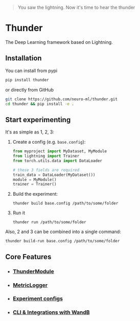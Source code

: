 > You saw the lightning. Now it's time to hear the thunder
# Thunder
The Deep Learning framework based on Lightning.

## Installation
You can install from pypi  
```bash
pip install thunder
```
or directly from GitHub  
```bash
git clone https://github.com/neuro-ml/thunder.git
cd thunder && pip install -e .
```

## Start experimenting

It's as simple as 1, 2, 3:

1. Create a config (e.g. `base.config`):
    ```python
    from myproject import MyDataset, MyModule
    from lightning import Trainer
    from torch.utils.data import DataLoader
    
    # these 3 fields are required
    train_data = DataLoader(MyDataset())
    module = MyModule()
    trainer = Trainer()
    ```

2. Build the experiment:
    ```shell
    thunder build base.config /path/to/some/folder
    ```

3. Run it
    ```shell
    thunder run /path/to/some/folder
    ```

Also, 2 and 3 can be combined into a single command:
```shell
thunder build-run base.config /path/to/some/folder
```

## Core Features
- ### [ThunderModule](./core/thunder_module)
- ### [MetricLogger](./callbacks/metric_logger)
- ### [Experiment configs](./configs)
- ### [CLI & Integrations with WandB](./cli)
